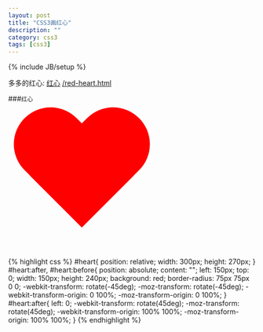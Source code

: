 ```yaml
---
layout: post
title: "CSS3画红心"
description: ""
category: css3
tags: [css3]
---
```

{% include JB/setup %}

多多的红心: [红心](/red-heart.html) [/red-heart.html](/red-heart.html)

###`红心`
<div id="heart">&nbsp;</div>
<br/>
<style type="text/css">
  #heart{
    position: relative;
    width: 300px;
    height: 270px;
  }
  #heart:after,
  #heart:before{
    position: absolute;
    content: "";
    left: 150px;
    top: 0;
    width: 150px;
    height: 240px;
    background: red;
    border-radius: 75px 75px 0 0;
    -webkit-transform: rotate(-45deg);
    -moz-transform: rotate(-45deg);
    -webkit-transform-origin: 0 100%;
    -moz-transform-origin: 0 100%;
  }
  #heart:after{
    left: 0;
    -webkit-transform: rotate(45deg);
    -moz-transform: rotate(45deg);
    -webkit-transform-origin: 100% 100%;
    -moz-transform-origin: 100% 100%;
  }
</style>

{% highlight css %}
#heart{
    position: relative;
    width: 300px;
    height: 270px;
  }
  #heart:after,
  #heart:before{
    position: absolute;
    content: "";
    left: 150px;
    top: 0;
    width: 150px;
    height: 240px;
    background: red;
    border-radius: 75px 75px 0 0;
    -webkit-transform: rotate(-45deg);
    -moz-transform: rotate(-45deg);
    -webkit-transform-origin: 0 100%;
    -moz-transform-origin: 0 100%;
  }
  #heart:after{
    left: 0;
    -webkit-transform: rotate(45deg);
    -moz-transform: rotate(45deg);
    -webkit-transform-origin: 100% 100%;
    -moz-transform-origin: 100% 100%;
  }
{% endhighlight %}